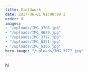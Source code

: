 ```yaml
---
title: Fieldwork
date: 2017-06-01 01:00:00 Z
order: 0
images:
- "/uploads/IMG_3706.jpg"
- "/uploads/IMG_4689.jpg"
- "/uploads/IMG_3777.jpg"
- "/uploads/IMG_6351.jpg"
- "/uploads/IMG_6386.jpg"
hero-image: "/uploads/IMG_3777.jpg"
---
```


hi
